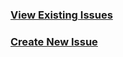 ### [View Existing Issues](https://github.com/CleanShare/Issues/issues)

### [Create New Issue](https://github.com/CleanShare/Issues/issues/new/choose)
